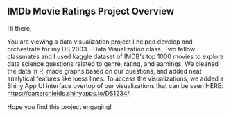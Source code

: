 ## IMDb Movie Ratings Project Overview

Hi there,

You are viewing a data visualization project I helped develop and orchestrate for my DS 2003 - Data Visualization class. Two fellow classmates and I used kaggle dataset of IMDB's top 1000 movies to explore data science questions related to genre, rating, and earnings. We cleaned the data in R, made graphs based on our questions, and added neat analytical features like loess lines. To access the visualizations, we added a Shiny App UI interface overtop of our visualizations that can be seen HERE: https://cartershields.shinyapps.io/DS1234/.

Hope you find this project engaging!
